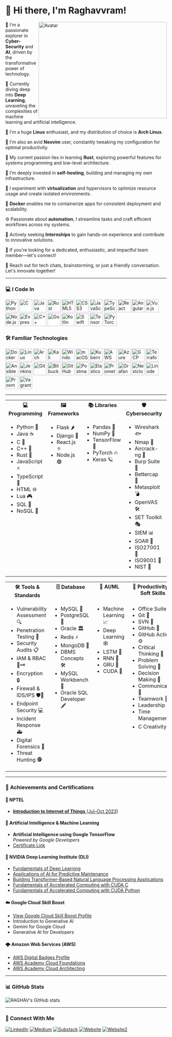 
# 👋 Hi there, I'm Raghavvram!

<img align="right" width="400" height="300" src="https://repository-images.githubusercontent.com/344653306/e76e2176-800f-456d-be07-93e8f3da59d8" alt="Avatar">


🚀 I'm a passionate explorer in <strong>Cyber-Security</strong> and <strong>AI</strong>, driven by the transformative power of technology.

🧠 Currently diving deep into <strong>Deep Learning</strong>, unraveling the complexities of machine learning and artificial intelligence.

🐧 I'm a huge <strong>Linux</strong> enthusiast, and my distribution of choice is <strong>Arch Linux</strong>.

📝 I'm also an avid <strong>Neovim</strong> user, constantly tweaking my configuration for optimal productivity.

🦀 My current passion lies in learning <strong>Rust</strong>, exploring powerful features for systems programming and low-level architecture.

📡 I'm deeply invested in <strong>self-hosting</strong>, building and managing my own infrastructure.

🧪 I experiment with <strong>virtualization</strong> and hypervisors to optimize resource usage and create isolated environments.

🐳 <strong>Docker</strong> enables me to containerize apps for consistent deployment and scalability.

⚙️ Passionate about <strong>automation</strong>, I streamline tasks and craft efficient workflows across my systems.

🎯 Actively seeking <strong>Internships</strong> to gain hands-on experience and contribute to innovative solutions.

🤝 If you're looking for a dedicated, enthusiastic, and impactful team member—let's connect!

💬 Reach out for tech chats, brainstorming, or just a friendly conversation. Let's innovate together!


---
### 💻 I Code In

<img height="40" width="40" src="https://img.icons8.com/color/48/000000/python.png" alt="Python" title="Python"/>
<img height="40" width="40" src="https://img.icons8.com/color/48/000000/c-programming.png" alt="C" title="C"/>
<img height="40" width="40" src="https://img.icons8.com/color/48/000000/java-coffee-cup-logo.png" alt="Java" title="Java"/>
<img height="40" width="40" src="https://img.icons8.com/external-tal-revivo-bold-tal-revivo/48/FA5252/external-rust-is-a-multi-paradigm-system-programming-language-logo-bold-tal-revivo.png" alt="Rust" title="Rust"/>
<img height="40" width="40" src="https://img.icons8.com/color/48/000000/html-5.png" alt="HTML5" title="HTML5"/>
<img height="40" width="40" src="https://img.icons8.com/color/48/000000/css3.png" alt="CSS3" title="CSS3"/>
<img height="40" width="40" src="https://img.icons8.com/color/48/000000/javascript.png" alt="JavaScript" title="JavaScript"/>
<img height="40" width="40" src="https://img.icons8.com/color/48/000000/typescript.png" alt="TypeScript" title="TypeScript"/>
<img height="40" width="40" src="https://img.icons8.com/color/48/000000/react-native.png" alt="React" title="React"/>
<img height="40" width="40" src="https://img.icons8.com/color/48/000000/angularjs.png" alt="Angular" title="Angular"/>
<img height="40" width="40" src="https://img.icons8.com/color/48/000000/vue-js.png" alt="Vue.js" title="Vue.js"/>
<img height="40" width="40" src="https://img.icons8.com/color/48/000000/nodejs.png" alt="Node.js" title="Node.js"/>
<img height="40" width="40" src="https://img.icons8.com/color/48/000000/express.png" alt="Express.js" title="Express.js"/>
<img height="40" width="40" src="https://img.icons8.com/color/48/000000/c-plus-plus-logo.png" alt="C++" title="C++"/>
<img height="40" width="40" src="https://img.icons8.com/color/48/000000/go.png" alt="Go" title="Go"/>
<img height="40" width="40" src="https://img.icons8.com/color/48/000000/kotlin.png" alt="Kotlin" title="Kotlin"/>
<img height="40" width="40" src="https://img.icons8.com/color/48/000000/swift.png" alt="Swift" title="Swift"/>
<img height="40" width="40" src="https://img.icons8.com/color/48/000000/tensorflow.png" alt="TensorFlow" title="TensorFlow"/>
<img height="40" width="40" src="https://img.icons8.com/color/48/000000/pytorch.png" alt="PyTorch" title="PyTorch"/>

### 🛠️ Familiar Technologies

<img height="40" width="40" src="https://img.icons8.com/fluency/48/docker.png" alt="Docker" title="Docker"/>
<img height="40" width="40" src="https://img.icons8.com/color/48/linux--v1.png" alt="Linux" title="Linux"/>
<img height="40" width="40" src="https://img.icons8.com/material-sharp/48/228BE6/arch-linux.png" alt="Arch Linux" title="Arch Linux"/>
<img height="40" width="40" src="https://img.icons8.com/plasticine/100/kali-linux.png" alt="Kali Linux" title="Kali Linux"/>
<img height="40" width="40" src="https://img.icons8.com/color/48/000000/windows-logo.png" alt="Windows" title="Windows"/>
<img height="40" width="40" src="https://img.icons8.com/color/48/000000/mac-logo.png" alt="macOS" title="macOS"/>
<img height="40" width="40" src="https://img.icons8.com/color/48/kubernetes.png" alt="Kubernetes" title="Kubernetes"/>
<img height="40" width="40" src="https://img.icons8.com/color/48/000000/aws.png" alt="AWS" title="AWS"/>
<img height="40" width="40" src="https://img.icons8.com/color/48/000000/azure-1.png" alt="Azure" title="Azure"/>
<img height="40" width="40" src="https://img.icons8.com/color/48/google-cloud.png" alt="GCP" title="GCP"/>
<img height="40" width="40" src="https://img.icons8.com/color/48/terraform.png" alt="Terraform" title="Terraform"/>
<img height="40" width="40" src="https://img.icons8.com/color/48/ansible.png" alt="Ansible" title="Ansible"/>
<img height="40" width="40" src="https://img.icons8.com/color/48/jenkins.png" alt="Jenkins" title="Jenkins"/>
<img height="40" width="40" src="https://img.icons8.com/color/48/000000/git.png" alt="Git" title="Git"/>
<img height="40" width="40" src="https://img.icons8.com/color/48/bitbucket.png" alt="Bitbucket" title="Bitbucket"/>
<img height="40" width="40" src="https://img.icons8.com/color/48/github.png" alt="GitHub" title="GitHub"/>
<img height="40" width="40" src="https://img.icons8.com/color/48/000000/postman-api.png" alt="Postman" title="Postman"/>
<img height="40" width="40" src="https://img.icons8.com/color/48/000000/elasticsearch.png" alt="Elasticsearch" title="Elasticsearch"/>
<img height="40" width="40" src="https://img.icons8.com/color/48/000000/prometheus.png" alt="Prometheus" title="Prometheus"/>
<img height="40" width="40" src="https://img.icons8.com/color/48/000000/grafana.png" alt="Grafana" title="Grafana"/>
<img height="40" width="40" src="https://img.icons8.com/color/48/000000/nextcloud.png" alt="Nextcloud" title="Nextcloud"/>
<img height="40" width="40" src="https://img.icons8.com/color/48/linode.png" alt="Linode" title="Linode"/>
<img height="40" width="40" src="https://img.icons8.com/color/48/proxmox.png" alt="Proxmox" title="Proxmox"/>
<img height="40" width="40" src="https://img.icons8.com/external-tal-revivo-shadow-tal-revivo/48/external-vagrant-an-open-source-software-product-for-building-and-maintaining-portable-virtual-software-logo-shadow-tal-revivo.png" alt="Vagrant" title="Vagrant"/>


---

<table>
  <tr>
    <th valign="top">💻 Programming</th>
    <th valign="top">🖼️ Frameworks</th>
    <th valign="top">📚 Libraries</th>
    <th valign="top">🛡️ Cybersecurity</th>
    <th valign="top">☁️ DevOps & Cloud</th>
  </tr>
  <tr>
    <td valign="top">
      <ul>
        <li>Python 🐍</li>
        <li>Java ☕</li>
        <li>C 🔧</li>
        <li>C++ 🔩</li>
        <li>Rust 🦀</li>
        <li>JavaScript ⚡</li>
        <li>TypeScript 📘</li>
        <li>HTML 🌐</li>
        <li>Lua 🎮</li>
        <li>SQL 📄</li>
        <li>NoSQL 📂</li>
      </ul>
    </td>
    <td valign="top">
      <ul>
        <li>Flask 🌶️</li>
        <li>Django 🌱</li>
        <li>React.js ⚛️</li>
        <li>Node.js 🟢</li>
      </ul>
    </td>
    <td valign="top">
      <ul>
        <li>Pandas 🐼</li>
        <li>NumPy 🔢</li>
        <li>TensorFlow 🧠</li>
        <li>PyTorch 🔥</li>
        <li>Keras 🪐</li>
      </ul>
    </td>
    <td valign="top">
      <ul>
        <li>Wireshark 🐟</li>
        <li>Nmap 📡</li>
        <li>Aircrack-ng 📶</li>
        <li>Burp Suite 🍔</li>
        <li>Bettercap 🎯</li>
        <li>Metasploit 💣</li>
        <li>OpenVAS 🛠️</li>
        <li>SET Toolkit 🎭</li>
        <li>SIEM 📊</li>
        <li>SOAR 🚀</li>
        <li>ISO27001 📄</li>
        <li>ISO9001 📄</li>
        <li>NIST 📜</li>
      </ul>
    </td>
    <td valign="top">
      <ul>
        <li>Docker 🐳</li>
        <li>Podman 🛶</li>
        <li>Kubernetes ⚙️</li>
        <li>LXC 📦</li>
        <li>Ansible 🔧</li>
        <li>Serverless ⚡</li>
        <li>Infrastructure as Code 🤖</li>
        <li>Proxmox 🗄️</li>
        <li>VMware 🖥️</li>
        <li>VirtualBox 📦</li>
        <li>KVM 🖥️</li>
        <li>AWS ☁️</li>
        <li>Azure 🔷</li>
        <li>GCP 🌍</li>
      </ul>
    </td>
  </tr>
</table>

<table>
  <tr>
    <th valign="top">🛠️ Tools & Standards</th>
    <th valign="top">🗄️ Database</th>
    <th valign="top">🤖 AI/ML</th>
    <th valign="top">💼 Productivity & Soft Skills</th>
  </tr>
  <tr>
      <td valign="top">
      <ul>
        <li>Vulnerability Assessment 🔍</li>
        <li>Penetration Testing 🎯</li>
        <li>Security Audits 📋</li>
        <li>IAM & RBAC 🔑🗝️</li>
        <li>Encryption 🔒</li>
        <li>Firewall & IDS/IPS 🛡️🚨</li>
        <li>Endpoint Security 💻</li>
        <li>Incident Response 🚑</li>
        <li>Digital Forensics 🔬</li>
        <li>Threat Hunting 🕵️</li>
      </ul>
    </td>
    <td valign="top">
      <ul>
        <li>MySQL 🐬</li>
        <li>PostgreSQL 🐘</li>
        <li>Oracle 🏛️</li>
        <li>Redis ⚡</li>
        <li>MongoDB 🍃</li>
        <li>DBMS Concepts 🛠️</li>
        <li>MySQL Workbench 💼</li>
        <li>Oracle SQL Developer 🖋️</li>
      </ul>
    </td>
    <td valign="top">
      <ul>
        <li>Machine Learning 📈</li>
        <li>Deep Learning 🕸️</li>
        <li>LSTM 🔄</li>
        <li>RNN 🔁</li>
        <li>GRU 🔂</li>
        <li>CUDA 💫</li>
      </ul>
    </td>
    <td valign="top">
      <ul>
        <li>Office Suite 📑</li>
        <li>Git 🌱</li>
        <li>SVN 📝</li>
        <li>GitHub 🐙</li>
        <li>GitHub Actions ⚙️</li>
        <li>Critical Thinking 🤔</li>
        <li>Problem Solving 🧩</li>
        <li>Decision Making 🎯</li>
        <li>Communication 🤝</li>
        <li>Teamwork 🤝</li>
        <li>Leadership 👥</li>
        <li>Time Management ⏳</li>
        <li>C Creativity 🎨</li>
      </ul>
    </td>
  </tr>
</table>


---


### 🏅 **Achievements and Certifications**

#### 📘 NPTEL
- [**Introduction to Internet of Things** (Jul–Oct 2023)](https://drive.google.com/file/d/1_8l72bhxB35MXGeZppLWWEo8ykHBnY-r/view?usp=sharing)

#### 🤖 Artificial Intelligence & Machine Learning
- **Artificial Intelligence using Google TensorFlow**  
  _Powered by Google Developers_
- [Certificate Link](https://drive.google.com/file/d/17brZ1Qvs-VYqR-rUsIfWZr9BKf2uiMyu/view?usp=sharing)

#### 🧠 NVIDIA Deep Learning Institute (DLI)
- [Fundamentals of Deep Learning](https://learn.nvidia.com/certificates?id=x7gc1C9tR-mdSnrpQsyM1w)
- [Applications of AI for Predictive Maintenance](https://learn.nvidia.com/certificates?id=04pQI7KJQuy8PduoXxd9zQ)
- [Building Transformer-Based Natural Language Processing Applications](https://learn.nvidia.com/certificates?id=Hv3OeWo2Sw2y4NWwegHrvQ)
- [Fundamentals of Accelerated Computing with CUDA C](https://learn.nvidia.com/certificates?id=hSF92iLBRJ21b3wRf3bxOw)
- [Fundamentals of Accelerated Computing with CUDA Python](https://learn.nvidia.com/certificates?id=KY9tYl8PSsqBjx2wUTHeKA)

#### ☁️ Google Cloud Skill Boost
- [View Google Cloud Skill Boost Profile](https://www.cloudskillsboost.google/public_profiles/770fd0fd-9fac-4687-9917-c464f8aaea18)
- Introduction to Generative AI  
- Gemini for Google Cloud  
- Generative AI for Developers

#### 🌩️ Amazon Web Services (AWS)
- [AWS Digital Badges Profile](https://www.credly.com/users/raghavvram-johnson/badges#credly)
- [AWS Academy Cloud Foundations](https://drive.google.com/file/d/1woxthl9mV4RJINqFvi90YeE4rhJ7H0Hi/view)
- [AWS Academy Cloud Architecting](https://drive.google.com/file/d/1v_3rMq4_0e1RljPPE1fz9w4ZdSNzxAiU/view)

---

### 📊 GitHub Stats

![RAGHAV's GitHub stats](https://github-readme-stats.vercel.app/api?username=Raghavvram&show_icons=true&theme=radical)

<!-- You can uncomment the line below for top languages stats if you wish -->
<!-- ![Top Langs](https://github-readme-stats.vercel.app/api/top-langs/?username=Raghavvram&size_weight=0.5&count_weight=0.5&theme=radical) -->

---

### 🤝 Connect With Me

[<img alt="LinkedIn" src="https://custom-icon-badges.demolab.com/badge/LinkedIn-0A66C2?logo=linkedin-white&logoColor=fff">](https://www.linkedin.com/in/raghavvram/)
[<img alt="Medium" src="https://img.shields.io/badge/Medium-%23000000.svg?logo=medium&logoColor=white)">](https://medium.com/@raghavvram)
[<img alt="Substack" src="https://img.shields.io/badge/Substack-FF6719?logo=substack&logoColor=fff">](https://substack.com/@raghavvram)
[<img alt="Website" src="https://img.shields.io/badge/Vercel-%23000000.svg?logo=vercel&logoColor=white">](https://resume-professional-rho.vercel.app/)
[<img alt="Website2" src="https://img.shields.io/badge/GitHub-%23121011.svg?logo=github&logoColor=white">](https://raghavvram.github.io/static-resume-prof/)
